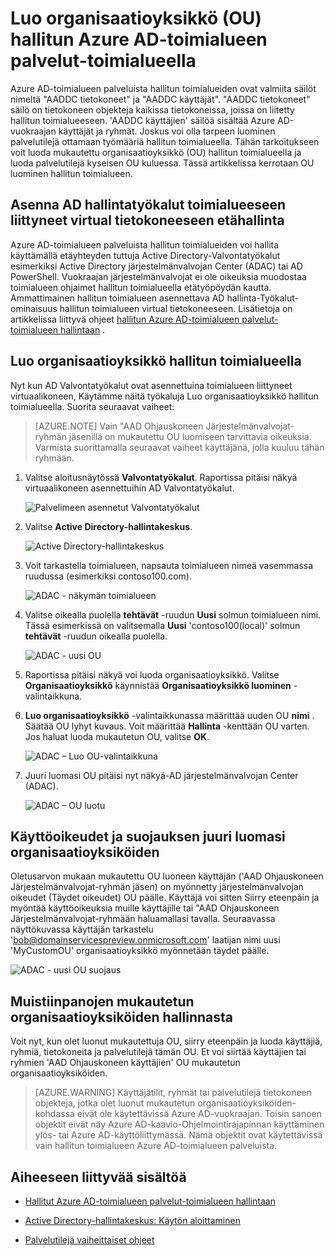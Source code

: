 <properties
    pageTitle="Azure Active Directory-toimialuepalveluista: Hallinnan oppaan | Microsoft Azure"
    description="Luo organisaatioyksikkö (OU) Azure AD-toimialueen palvelut hallitun toimialueet"
    services="active-directory-ds"
    documentationCenter=""
    authors="mahesh-unnikrishnan"
    manager="stevenpo"
    editor="curtand"/>

<tags
    ms.service="active-directory-ds"
    ms.workload="identity"
    ms.tgt_pltfrm="na"
    ms.devlang="na"
    ms.topic="article"
    ms.date="09/21/2016"
    ms.author="maheshu"/>

# <a name="create-an-organizational-unit-ou-on-an-azure-ad-domain-services-managed-domain"></a>Luo organisaatioyksikkö (OU) hallitun Azure AD-toimialueen palvelut-toimialueella
Azure AD-toimialueen palveluista hallitun toimialueiden ovat valmiita säilöt nimeltä "AADDC tietokoneet" ja "AADDC käyttäjät". "AADDC tietokoneet" säilö on tietokoneen objekteja kaikissa tietokoneissa, joissa on liitetty hallitun toimialueeseen. 'AADDC käyttäjien' säilöä sisältää Azure AD-vuokraajan käyttäjät ja ryhmät. Joskus voi olla tarpeen luominen palvelutilejä ottamaan työmääriä hallitun toimialueella. Tähän tarkoitukseen voit luoda mukautettu organisaatioyksikkö (OU) hallitun toimialueella ja luoda palvelutilejä kyseisen OU kuluessa. Tässä artikkelissa kerrotaan OU luominen hallitun toimialueen.


## <a name="install-ad-administration-tools-on-a-domain-joined-virtual-machine-for-remote-administration"></a>Asenna AD hallintatyökalut toimialueeseen liittyneet virtual tietokoneeseen etähallinta
Azure AD-toimialueen palveluista hallitun toimialueiden voi hallita käyttämällä etäyhteyden tuttuja Active Directory-Valvontatyökalut esimerkiksi Active Directory järjestelmänvalvojan Center (ADAC) tai AD PowerShell. Vuokraajan järjestelmänvalvojat ei ole oikeuksia muodostaa toimialueen ohjaimet hallitun toimialueella etätyöpöydän kautta. Ammattimainen hallitun toimialueen asennettava AD hallinta-Työkalut-ominaisuus hallitun toimialueen virtual tietokoneeseen. Lisätietoja on artikkelissa liittyvä ohjeet [hallitun Azure AD-toimialueen palvelut-toimialueen hallintaan](active-directory-ds-admin-guide-administer-domain.md) .

## <a name="create-an-organizational-unit-on-the-managed-domain"></a>Luo organisaatioyksikkö hallitun toimialueella
Nyt kun AD Valvontatyökalut ovat asennettuina toimialueen liittyneet virtuaalikoneen, Käytämme näitä työkaluja Luo organisaatioyksikkö hallitun toimialueella. Suorita seuraavat vaiheet:

> [AZURE.NOTE] Vain "AAD Ohjauskoneen Järjestelmänvalvojat-ryhmän jäsenillä on mukautettu OU luomiseen tarvittavia oikeuksia. Varmista suorittamalla seuraavat vaiheet käyttäjänä, jolla kuuluu tähän ryhmään.

1. Valitse aloitusnäytössä **Valvontatyökalut**. Raportissa pitäisi näkyä virtuaalikoneen asennettuihin AD Valvontatyökalut.

    ![Palvelimeen asennetut Valvontatyökalut](./media/active-directory-domain-services-admin-guide/install-rsat-admin-tools-installed.png)

2. Valitse **Active Directory-hallintakeskus**.

    ![Active Directory-hallintakeskus](./media/active-directory-domain-services-admin-guide/adac-overview.png)

3. Voit tarkastella toimialueen, napsauta toimialueen nimeä vasemmassa ruudussa (esimerkiksi contoso100.com).

    ![ADAC - näkymän toimialueen](./media/active-directory-domain-services-admin-guide/create-ou-adac-overview.png)

4. Valitse oikealla puolella **tehtävät** -ruudun **Uusi** solmun toimialueen nimi. Tässä esimerkissä on valitsemalla **Uusi** 'contoso100(local)' solmun **tehtävät** -ruudun oikealla puolella.

    ![ADAC - uusi OU](./media/active-directory-domain-services-admin-guide/create-ou-adac-new-ou.png)

5. Raportissa pitäisi näkyä voi luoda organisaatioyksikkö. Valitse **Organisaatioyksikkö** käynnistää **Organisaatioyksikkö luominen** -valintaikkuna.

6. **Luo organisaatioyksikkö** -valintaikkunassa määrittää uuden OU **nimi** . Säätää OU lyhyt kuvaus. Voit määrittää **Hallinta** -kenttään OU varten. Jos haluat luoda mukautetun OU, valitse **OK**.

    ![ADAC – Luo OU-valintaikkuna](./media/active-directory-domain-services-admin-guide/create-ou-dialog.png)

7. Juuri luomasi OU pitäisi nyt näkyä-AD järjestelmänvalvojan Center (ADAC).

    ![ADAC – OU luotu](./media/active-directory-domain-services-admin-guide/create-ou-done.png)


## <a name="permissionssecurity-for-newly-created-ous"></a>Käyttöoikeudet ja suojauksen juuri luomasi organisaatioyksiköiden
Oletusarvon mukaan mukautettu OU luoneen käyttäjän ('AAD Ohjauskoneen Järjestelmänvalvojat-ryhmän jäsen) on myönnetty järjestelmänvalvojan oikeudet (Täydet oikeudet) OU päälle. Käyttäjä voi sitten Siirry eteenpäin ja myöntää käyttöoikeuksia muille käyttäjille tai "AAD Ohjauskoneen Järjestelmänvalvojat-ryhmään haluamallasi tavalla. Seuraavassa näyttökuvassa käyttäjän tarkastelu 'bob@domainservicespreview.onmicrosoft.com' laatijan nimi uusi 'MyCustomOU' organisaatioyksikkö myönnetään täydet päälle.

 ![ADAC - uusi OU suojaus](./media/active-directory-domain-services-admin-guide/create-ou-permissions.png)


## <a name="notes-on-administering-custom-ous"></a>Muistiinpanojen mukautetun organisaatioyksiköiden hallinnasta
Voit nyt, kun olet luonut mukautettuja OU, siirry eteenpäin ja luoda käyttäjiä, ryhmiä, tietokoneita ja palvelutilejä tämän OU. Et voi siirtää käyttäjien tai ryhmien 'AAD Ohjauskoneen käyttäjien' OU mukautetun organisaatioyksiköiden.

> [AZURE.WARNING] Käyttäjätilit, ryhmät tai palvelutilejä tietokoneen objekteja, jotka olet luonut mukautetun organisaatioyksiköiden-kohdassa eivät ole käytettävissä Azure AD-vuokraajan. Toisin sanoen objektit eivät näy Azure AD-kaavio-Ohjelmointirajapinnan käyttäminen ylös- tai Azure AD-käyttöliittymässä. Nämä objektit ovat käytettävissä vain hallitun toimialueen Azure AD-toimialueen palveluista.


## <a name="related-content"></a>Aiheeseen liittyvää sisältöä

- [Hallitut Azure AD-toimialueen palvelut-toimialueen hallintaan](active-directory-ds-admin-guide-administer-domain.md)

- [Active Directory-hallintakeskus: Käytön aloittaminen](https://technet.microsoft.com/library/dd560651.aspx)

- [Palvelutilejä vaiheittaiset ohjeet](https://technet.microsoft.com/library/dd548356.aspx)
